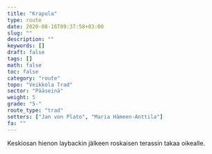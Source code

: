 ```yaml
---
title: "Krapula"
type: route
date: 2020-08-16T09:37:58+03:00
slug: ""
description: ""
keywords: []
draft: false
tags: []
math: false
toc: false
category: "route"
topo: "Veikkola Trad"
sector: "Pääseinä"
weight: 5
grade: "5-"
route_type: "trad"
setters: ["Jan von Plato", "Maria Hämeen-Anttila"]
fa: ""
---
```


Keskiosan hienon laybackin jälkeen roskaisen terassin takaa oikealle.
